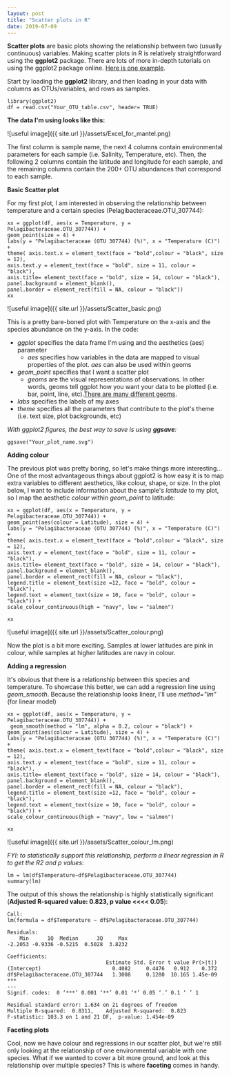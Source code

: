 ```yaml
---
layout: post
title: "Scatter plots in R"
date: 2019-07-09
---
```



**Scatter plots** are basic plots showing the relationship between two (usually continuous) variables. Making scatter plots in R is relatively straightforward using the **ggplot2** package. There are lots of more in-depth tutorials on using the ggplot2 package online. [Here is one example](https://ggplot2.tidyverse.org/reference/).  


Start by loading the **ggplot2** library, and then loading in your data with columns as OTUs/variables, and rows as samples. 

```
library(ggplot2)
df = read.csv("Your_OTU_table.csv", header= TRUE)
```

**The data I'm using looks like this:**


![useful image]({{ site.url }}/assets/Excel_for_mantel.png)


The first column is sample name, the next 4 columns contain environmental parameters for each sample (i.e. Salinity, Temperature, etc). Then, the following 2 columns contain the latitude and longitude for each sample, and the remaining columns contain the 200+ OTU abundances that correspond to each sample.

**Basic Scatter plot**

For my first plot, I am interested in observing the relationship between temperature and a certain species (Pelagibacteraceae.OTU_307744):

```
xx = ggplot(df, aes(x = Temperature, y = Pelagibacteraceae.OTU_307744)) + 
geom_point(size = 4) + 
labs(y = "Pelagibacteraceae (OTU 307744) (%)", x = "Temperature (C)") + 
theme( axis.text.x = element_text(face = "bold",colour = "black", size = 12), 
axis.text.y = element_text(face = "bold", size = 11, colour = "black"), 
axis.title= element_text(face = "bold", size = 14, colour = "black"), 
panel.background = element_blank(), 
panel.border = element_rect(fill = NA, colour = "black"))
xx 
```

![useful image]({{ site.url }}/assets/Scatter_basic.png)

This is a pretty bare-boned plot with Temperature on the x-axis and the species abundance on the y-axis. In the code:

- *ggplot* specifies the data frame I'm using and the aesthetics (aes) parameter
    - *aes* specifies how variables in the data are mapped to visual properties of the plot. *aes* can also be used within geoms 
- *geom_point* specifies that I want a scatter plot
    - *geoms* are the visual representations of observations. In other words, geoms tell ggplot how you want your data to be plotted (i.e. bar, point, line, etc).[There are many different geoms](https://ggplot2.tidyverse.org/reference/#section-layer-geoms).
- *labs* specifies the labels of my axes
- *theme* specifies all the parameters that contribute to the plot's theme (i.e. text size, plot backgrounds, etc)

*With ggplot2 figures, the best way to save is using **ggsave**:*
```
ggsave("Your_plot_name.svg")
```

**Adding colour**

The previous plot was pretty boring, so let's make things more interesting... One of the most advantageous things about ggplot2 is how easy it is to map extra variables to different aesthetics, like colour, shape, or size.  In the plot below, I want to include information about the sample's *latitude* to my plot, so I map the aesthetic *colour* within *geom_point* to latitude: 

```
xx = ggplot(df, aes(x = Temperature, y = Pelagibacteraceae.OTU_307744)) + 
geom_point(aes(colour = Latitude), size = 4) + 
labs(y = "Pelagibacteraceae (OTU 307744) (%)", x = "Temperature (C)") + 
theme( axis.text.x = element_text(face = "bold",colour = "black", size = 12), 
axis.text.y = element_text(face = "bold", size = 11, colour = "black"), 
axis.title= element_text(face = "bold", size = 14, colour = "black"), 
panel.background = element_blank(), 
panel.border = element_rect(fill = NA, colour = "black"), 
legend.title = element_text(size =12, face = "bold", colour = "black"),
legend.text = element_text(size = 10, face = "bold", colour = "black")) +
scale_colour_continuous(high = "navy", low = "salmon")

xx
```

![useful image]({{ site.url }}/assets/Scatter_colour.png)


Now the plot is a bit more exciting. Samples at lower latitudes are pink in colour, while samples at higher latitudes are navy in colour. 


**Adding a regression**

It's obvious that there is a relationship between this species and temperature.  To showcase this better, we can add a regression line using *geom_smooth*. Because the relationship looks linear, I'll use *method="lm"* (for linear model)

```
xx = ggplot(df, aes(x = Temperature, y = Pelagibacteraceae.OTU_307744)) + 
 geom_smooth(method = "lm", alpha = 0.2, colour = "black") + geom_point(aes(colour = Latitude), size = 4) +
labs(y = "Pelagibacteraceae (OTU 307744) (%)", x = "Temperature (C)") + 
theme( axis.text.x = element_text(face = "bold",colour = "black", size = 12), 
axis.text.y = element_text(face = "bold", size = 11, colour = "black"), 
axis.title= element_text(face = "bold", size = 14, colour = "black"), 
panel.background = element_blank(), 
panel.border = element_rect(fill = NA, colour = "black"), 
legend.title = element_text(size =12, face = "bold", colour = "black"),
legend.text = element_text(size = 10, face = "bold", colour = "black")) +
scale_colour_continuous(high = "navy", low = "salmon")

xx
```
![useful image]({{ site.url }}/assets/Scatter_colour_lm.png)


*FYI: to statistically support this relationship, perform a linear regression in R to get the R2 and p values*:

```
lm = lm(df$Temperature~df$Pelagibacteraceae.OTU_307744)
summary(lm)
```
The output of this shows the relationship is highly statistically significant (**Adjusted R-squared value: 0.823, p value <<<< 0.05**): 

```
Call:
lm(formula = df$Temperature ~ df$Pelagibacteraceae.OTU_307744)

Residuals:
    Min      1Q  Median      3Q     Max 
-2.2053 -0.9336 -0.5215  0.5028  3.8232 

Coefficients:
                                Estimate Std. Error t value Pr(>|t|)    
(Intercept)                       0.4082     0.4476   0.912    0.372    
df$Pelagibacteraceae.OTU_307744   1.3008     0.1280  10.165 1.45e-09 ***
---
Signif. codes:  0 ‘***’ 0.001 ‘**’ 0.01 ‘*’ 0.05 ‘.’ 0.1 ‘ ’ 1

Residual standard error: 1.634 on 21 degrees of freedom
Multiple R-squared:  0.8311,	Adjusted R-squared:  0.823 
F-statistic: 103.3 on 1 and 21 DF,  p-value: 1.454e-09
```

**Faceting plots**

Cool, now we have colour and regressions in our scatter plot, but we're still only looking at the relationship of one environmental variable with one species.  What if we wanted to cover a bit more ground, and look at this relationship over multiple species? This is where **faceting** comes in handy. 


